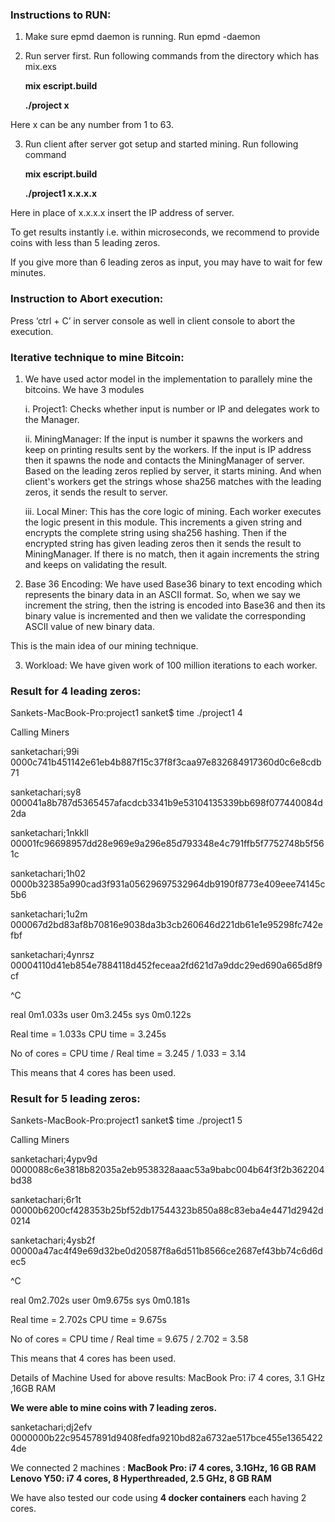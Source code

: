 ### Instructions to RUN:

1. Make sure epmd daemon is running. Run epmd -daemon
2. Run server first. Run following commands from the directory which has mix.exs

      **mix escript.build** 

      **./project x**

Here x can be any number from 1 to 63.

3. Run client after server got setup and started mining. Run following command

      **mix escript.build**
      
      **./project1 x.x.x.x**

Here in place of x.x.x.x insert the IP address of server.

To get results instantly i.e. within microseconds, we recommend to provide coins with less than 5 leading zeros.

If you give more than 6 leading zeros as input, you may have to wait for few minutes.

### Instruction to Abort execution:

Press ‘ctrl +  C’ in server console as well in client console to abort the execution.

### Iterative technique to mine Bitcoin:

1. We have used actor model in the implementation to parallely mine the bitcoins. We have 3 modules

     i. Project1:       	Checks whether input is number or IP and delegates work to the Manager.

     ii. MiningManager:  If the input is number it spawns the workers and keep on printing results sent by the workers. If the input is IP address then it spawns the node and contacts the MiningManager of server. Based on the leading zeros replied by server, it starts mining. And when client's workers get the strings whose sha256 matches with the leading zeros, it sends the result to server.

   iii. Local Miner:         This has the core logic of mining. Each worker executes the logic present in this module. This increments a given string and encrypts the complete string using sha256 hashing. Then if the encrypted string has given leading zeros then it sends the result to MiningManager. If there is no match, then it again increments the string and keeps on validating the result.

2. Base 36 Encoding:      We have used Base36 binary to text encoding which represents the binary data in an ASCII format. So, when we say we increment the string, then the istring is encoded into Base36 and then its binary value is incremented and then we validate the corresponding ASCII value of new binary data. 

This is the main idea of our mining technique.

3. Workload:                   We have given work of 100 million iterations to each worker.



### Result for 4 leading zeros:

Sankets-MacBook-Pro:project1 sanket$ time ./project1 4

Calling Miners

sanketachari;99i        0000c741b451142e61eb4b887f15c37f8f3caa97e832684917360d0c6e8cdb71

sanketachari;sy8        000041a8b787d5365457afacdcb3341b9e53104135339bb698f077440084d2da

sanketachari;1nkkll     00001fc96698957dd28e969e9a296e85d793348e4c791ffb5f7752748b5f561c

sanketachari;1h02       0000b32385a990cad3f931a05629697532964db9190f8773e409eee74145c5b6

sanketachari;1u2m       000067d2bd83af8b70816e9038da3b3cb260646d221db61e1e95298fc742efbf

sanketachari;4ynrsz     00004110d41eb854e7884118d452feceaa2fd621d7a9ddc29ed690a665d8f9cf

^C

real    0m1.033s
user    0m3.245s
sys     0m0.122s

Real time = 1.033s CPU time = 3.245s

No of cores = CPU time / Real time = 3.245 / 1.033 = 3.14

This means that 4 cores has been used.


### Result for 5 leading zeros:

Sankets-MacBook-Pro:project1 sanket$ time ./project1 5

Calling Miners

sanketachari;4ypv9d     0000088c6e3818b82035a2eb9538328aaac53a9babc004b64f3f2b362204bd38

sanketachari;6r1t       00000b6200cf428353b25bf52db17544323b850a88c83eba4e4471d2942d0214

sanketachari;4ysb2f     00000a47ac4f49e69d32be0d20587f8a6d511b8566ce2687ef43bb74c6d6dec5

^C

real    0m2.702s
user    0m9.675s
sys     0m0.181s

Real time = 2.702s CPU time = 9.675s

No of cores = CPU time / Real time = 9.675 / 2.702  = 3.58

This means that 4 cores has been used.


Details of Machine Used for above results:
MacBook Pro: i7 4 cores, 3.1 GHz ,16GB RAM




**We were able to mine coins with 7 leading zeros.**

sanketachari;dj2efv     0000000b22c95457891d9408fedfa9210bd82a6732ae517bce455e13654224de

We connected 2 machines :
**MacBook Pro: i7 4 cores, 3.1GHz,  16 GB RAM
Lenovo Y50: i7 4 cores, 8 Hyperthreaded, 2.5 GHz, 8 GB RAM**


We have also tested our code using **4 docker containers** each having 2 cores.
